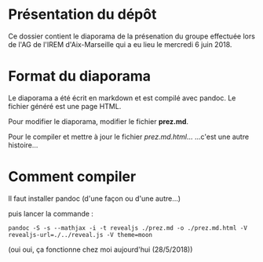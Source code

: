 # Présentation du dépôt

Ce dossier contient le diaporama de la présenation du groupe effectuée
lors de l'AG de l'IREM d'Aix-Marseille qui a eu lieu le mercredi 6 juin 2018.

# Format du diaporama

Le diaporama a été écrit en markdown et est compilé avec pandoc.
Le fichier généré est une page HTML.

Pour modifier le diaporama, modifier le fichier **prez.md**.

Pour le compiler et mettre à jour le fichier *prez.md.html*…
…c'est une autre histoire…

# Comment compiler

Il faut installer pandoc (d'une façon ou d'une autre…)

puis lancer la commande :

    pandoc -S -s --mathjax -i -t revealjs ./prez.md -o ./prez.md.html -V revealjs-url=./../reveal.js -V theme=moon

(oui oui, ça fonctionne chez moi aujourd'hui (28/5/2018))